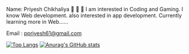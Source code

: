 Name: Priyesh Chikhaliya 👋 👋 👋
I am interested in Coding and Gaming.
I know Web development.
also interested in app development.
Currently learning more in Web......

Email : ppriyesh61@gmail.com

[![Top Langs](https://github-readme-stats.vercel.app/api/top-langs/?username=Priyeshchikhaliya)](https://github.com/Priyeshchikhaliya/github-readme-stats)
[![Anurag's GitHub stats](https://github-readme-stats.vercel.app/api?username=Priyeshchikhaliya)](https://github.com/Priyeshchikhaliya/github-readme-stats)
